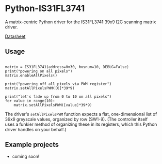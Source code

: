 # Python-IS31FL3741
A matrix-centric Python driver for the IS31FL3741 39x9 I2C scanning matrix driver.

[Datasheet](http://www.issi.com/WW/pdf/IS31FL3741.pdf)

## Usage

```

matrix = IS31FL3741(address=0x30, busnum=10, DEBUG=False)
print("powering on all pixels")
matrix.enableAllPixels()

print("powering off all pixels via PWM register")
matrix.setAllPixelsPWM([0]*39*9)

print("let's fade up from 0 to 10 on all pixels")
for value in range(10):
	matrix.setAllPixelsPWM([value]*39*9)

```

The driver's `setAllPixelsPWM` function expects a flat, one-dimensional list of 39x9 greyscale values, organized by row (SW1-9). (The controller itself uses a funkier method of organizing these in its registers, which this Python driver handles on your behalf.)

## Example projects

- coming soon!
